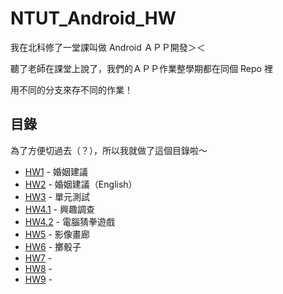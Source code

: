 # NTUT_Android_HW

我在北科修了一堂課叫做 Android ＡＰＰ開發＞＜<br>

聽了老師在課堂上說了，我們的ＡＰＰ作業整學期都在同個 Repo 裡<br>

用不同的分支來存不同的作業！

## 目錄

為了方便切過去（？），所以我就做了這個目錄啦～

+ [HW1](../../tree/HW1) - 婚姻建議
+ [HW2](../../tree/HW2) - 婚姻建議（English）
+ [HW3](../../tree/HW3) - 單元測試
+ [HW4.1](../../tree/HW4.1) - 興趣調查
+ [HW4.2](../../tree/HW4.2) - 電腦猜拳遊戲
+ [HW5](../../tree/HW5) - 影像畫廊
+ [HW6](../../tree/HW6) - 擲骰子
+ [HW7](../../tree/HW7) - 
+ [HW8](../../tree/HW8) - 
+ [HW9](../../tree/HW9) - 